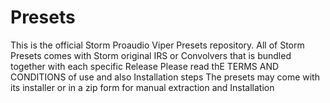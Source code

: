 # Presets
This is the official Storm Proaudio Viper Presets repository. 
All of Storm Presets comes with Storm original IRS or Convolvers that is bundled together with each specific Release
Please read thE TERMS AND CONDITIONS of use and also Installation steps 
The presets may come with its installer or in a zip form for manual extraction and Installation
